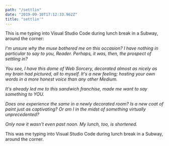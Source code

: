 ```yaml
---
path: "/settlin"
date: "2019-09-10T17:12:33.962Z"
title: "settlin'"
---
```


This is me typing into Visual Studio Code during lunch break in a Subway, around the corner:  

*I'm unsure why the muse bothered me on this occasion? I have nothing in particular to say
to you, Reader. Perhaps, it was, then, the prospect of settling in?*

*You see, I have this dome of Web Sorcery, decorated almost as nicely as my brain had pictured, all to myself. It's a new feeling; hosting your own words in a more honest voice than any other Medium.*  

*It's already led me to this sandwich franchise, made me want to say something to YOU.* 

*Does one experience the same in a newly decorated room? Is a new coat of paint just as captivating? Or am I in the midst of something virtually unprecedented?*  

*Only now it wasn't even past noon. My lunch, too, is shortened.*

This was me typing into Visual Studio Code during lunch break in a Subway, around the corner.
